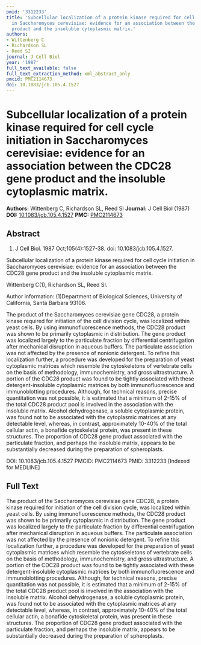 ```yaml
---
pmid: '3312233'
title: 'Subcellular localization of a protein kinase required for cell cycle initiation
  in Saccharomyces cerevisiae: evidence for an association between the CDC28 gene
  product and the insoluble cytoplasmic matrix.'
authors:
- Wittenberg C
- Richardson SL
- Reed SI
journal: J Cell Biol
year: '1987'
full_text_available: false
full_text_extraction_method: xml_abstract_only
pmcid: PMC2114673
doi: 10.1083/jcb.105.4.1527
---
```


# Subcellular localization of a protein kinase required for cell cycle initiation in Saccharomyces cerevisiae: evidence for an association between the CDC28 gene product and the insoluble cytoplasmic matrix.
**Authors:** Wittenberg C, Richardson SL, Reed SI
**Journal:** J Cell Biol (1987)
**DOI:** [10.1083/jcb.105.4.1527](https://doi.org/10.1083/jcb.105.4.1527)
**PMC:** [PMC2114673](https://www.ncbi.nlm.nih.gov/pmc/articles/PMC2114673/)

## Abstract

1. J Cell Biol. 1987 Oct;105(4):1527-38. doi: 10.1083/jcb.105.4.1527.

Subcellular localization of a protein kinase required for cell cycle initiation 
in Saccharomyces cerevisiae: evidence for an association between the CDC28 gene 
product and the insoluble cytoplasmic matrix.

Wittenberg C(1), Richardson SL, Reed SI.

Author information:
(1)Department of Biological Sciences, University of California, Santa Barbara 
93106.

The product of the Saccharomyces cerevisiae gene CDC28, a protein kinase 
required for initiation of the cell division cycle, was localized within yeast 
cells. By using immunofluorescence methods, the CDC28 product was shown to be 
primarily cytoplasmic in distribution. The gene product was localized largely to 
the particulate fraction by differential centrifugation after mechanical 
disruption in aqueous buffers. The particulate association was not affected by 
the presence of nonionic detergent. To refine this localization further, a 
procedure was developed for the preparation of yeast cytoplasmic matrices which 
resemble the cytoskeletons of vertebrate cells on the basis of methodology, 
immunochemistry, and gross ultrastructure. A portion of the CDC28 product was 
found to be tightly associated with these detergent-insoluble cytoplasmic 
matrices by both immunofluorescence and immunoblotting procedures. Although, for 
technical reasons, precise quantitation was not possible, it is estimated that a 
minimum of 2-15% of the total CDC28 product pool is involved in the association 
with the insoluble matrix. Alcohol dehydrogenase, a soluble cytoplasmic protein, 
was found not to be associated with the cytoplasmic matrices at any detectable 
level, whereas, in contrast, approximately 10-40% of the total cellular actin, a 
bonafide cytoskeletal protein, was present in these structures. The proportion 
of CDC28 gene product associated with the particulate fraction, and perhaps the 
insoluble matrix, appears to be substantially decreased during the preparation 
of spheroplasts.

DOI: 10.1083/jcb.105.4.1527
PMCID: PMC2114673
PMID: 3312233 [Indexed for MEDLINE]

## Full Text

The product of the Saccharomyces cerevisiae gene CDC28, a protein kinase required for initiation of the cell division cycle, was localized within yeast cells. By using immunofluorescence methods, the CDC28 product was shown to be primarily cytoplasmic in distribution. The gene product was localized largely to the particulate fraction by differential centrifugation after mechanical disruption in aqueous buffers. The particulate association was not affected by the presence of nonionic detergent. To refine this localization further, a procedure was developed for the preparation of yeast cytoplasmic matrices which resemble the cytoskeletons of vertebrate cells on the basis of methodology, immunochemistry, and gross ultrastructure. A portion of the CDC28 product was found to be tightly associated with these detergent-insoluble cytoplasmic matrices by both immunofluorescence and immunoblotting procedures. Although, for technical reasons, precise quantitation was not possible, it is estimated that a minimum of 2-15% of the total CDC28 product pool is involved in the association with the insoluble matrix. Alcohol dehydrogenase, a soluble cytoplasmic protein, was found not to be associated with the cytoplasmic matrices at any detectable level, whereas, in contrast, approximately 10-40% of the total cellular actin, a bonafide cytoskeletal protein, was present in these structures. The proportion of CDC28 gene product associated with the particulate fraction, and perhaps the insoluble matrix, appears to be substantially decreased during the preparation of spheroplasts.
